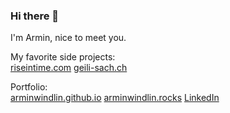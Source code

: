 ### Hi there 👋

I'm Armin, nice to meet you.

My favorite side projects:  
[riseintime.com](https://riseintime.com)
[geili-sach.ch](https://riseintime.com)

Portfolio:  
[arminwindlin.github.io](https://arminwindlin.github.io)
[arminwindlin.rocks](https://armin.rocks)
[LinkedIn](https://www.linkedin.com/in/armin-windlin-a59994166/)

<!--
**ArminWindlin/ArminWindlin** is a ✨ _special_ ✨ repository because its `README.md` (this file) appears on your GitHub profile.

Here are some ideas to get you started:

- 🔭 I’m currently working on ...
- 🌱 I’m currently learning ...
- 👯 I’m looking to collaborate on ...
- 🤔 I’m looking for help with ...
- 💬 Ask me about ...
- 📫 How to reach me: ...
- 😄 Pronouns: ...
- ⚡ Fun fact: ...
-->
